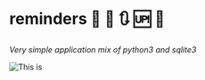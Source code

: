 # reminders :office: :hotel: :arrows_clockwise: :up: :100:
*Very simple application mix of python3 and sqlite3*

![This is](https://raw.githubusercontent.com/ajilraju/reminders/master/images/reminders.png)



